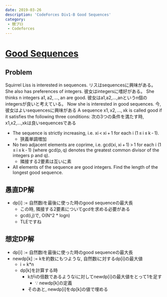 ```yaml
---
date: 2019-03-26
description: 'CodeForces Div1-B Good Sequences'
category:
 - 競プロ
 - Codeforces
---
```


# [Good Sequences](https://codeforces.com/problemset/problem/264/B)
## Problem
Squirrel Liss is interested in sequences. 
リスはsequencesに興味がある。
She also has preferences of integers. 
彼女はintegersに嗜好がある。
She thinks n integers a1, a2, ..., an are good.
彼女はa1,a2,...,anというn個のintegersが良いと考えている。
Now she is interested in good sequences. 
今, 彼女はよいsequencesに興味がある
A sequence x1, x2, ..., xk is called good if it satisfies the following three conditions:
次の3つの条件を満たす時, x1,x2,...,xkは良いsequencesである

 - The sequence is strictly increasing, i.e. xi < xi + 1 for each i (1 ≤ i ≤ k - 1).
   - 狭義単調増加
 - No two adjacent elements are coprime, i.e. gcd(xi, xi + 1) > 1 for each i (1 ≤ i ≤ k - 1) (where gcd(p, q) denotes the greatest common divisor of the integers p and q).
   - 隣接する2要素は互いに素
 - All elements of the sequence are good integers.
Find the length of the longest good sequence.

## 愚直DP解
 - dp[i] := 自然数iを最後に使った時のgood sequenceの最大長
   - この時, 隣接する2要素についてgcdを求める必要がある
   - gcd(i,j)で, O(N^2 * logn)
   - TLEですね

## 想定DP解
 - dp[i] := 自然数iを最後に使った時のgood sequenceの最大長
 - newdp[k] := kを約数にもつような, 自然数iに対するdp[i]の最大値
   - i = k*n
   - dp[k]を計算する時  
     - kがiの倍数であるようなiに対してnewdp[i]の最大値をとって1を足す
       - $\because$ newdp[k]の定義
     - そのあと, newdp[i]をdp[k]の値で埋める
   